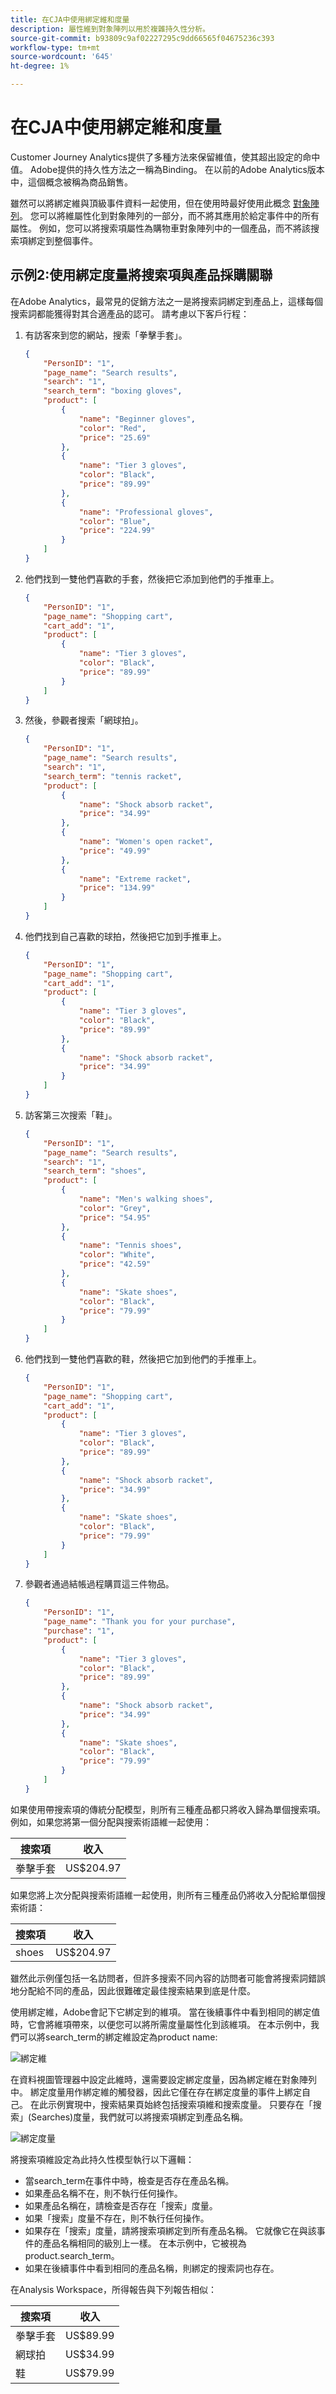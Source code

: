 ```yaml
---
title: 在CJA中使用綁定維和度量
description: 屬性維到對象陣列以用於複雜持久性分析。
source-git-commit: b93809c9af02227295c9dd66565f04675236c393
workflow-type: tm+mt
source-wordcount: '645'
ht-degree: 1%

---
```



# 在CJA中使用綁定維和度量

Customer Journey Analytics提供了多種方法來保留維值，使其超出設定的命中值。 Adobe提供的持久性方法之一稱為Binding。 在以前的Adobe Analytics版本中，這個概念被稱為商品銷售。

雖然可以將綁定維與頂級事件資料一起使用，但在使用時最好使用此概念 [對象陣列](object-arrays.md)。 您可以將維屬性化到對象陣列的一部分，而不將其應用於給定事件中的所有屬性。 例如，您可以將搜索項屬性為購物車對象陣列中的一個產品，而不將該搜索項綁定到整個事件。

## 示例2:使用綁定度量將搜索項與產品採購關聯

在Adobe Analytics，最常見的促銷方法之一是將搜索詞綁定到產品上，這樣每個搜索詞都能獲得對其合適產品的認可。 請考慮以下客戶行程：

1. 有訪客來到您的網站，搜索「拳擊手套」。

   ```json
   {
       "PersonID": "1",
       "page_name": "Search results",
       "search": "1",
       "search_term": "boxing gloves",
       "product": [
           {
               "name": "Beginner gloves",
               "color": "Red",
               "price": "25.69"
           },
           {
               "name": "Tier 3 gloves",
               "color": "Black",
               "price": "89.99"
           },
           {
               "name": "Professional gloves",
               "color": "Blue",
               "price": "224.99"
           }
       ]
   }
   ```

1. 他們找到一雙他們喜歡的手套，然後把它添加到他們的手推車上。

   ```json
   {
       "PersonID": "1",
       "page_name": "Shopping cart",
       "cart_add": "1",
       "product": [
           {
               "name": "Tier 3 gloves",
               "color": "Black",
               "price": "89.99"
           }
       ]
   }
   ```

1. 然後，參觀者搜索「網球拍」。

   ```json
   {
       "PersonID": "1",
       "page_name": "Search results",
       "search": "1",
       "search_term": "tennis racket",
       "product": [
           {
               "name": "Shock absorb racket",
               "price": "34.99"
           },
           {
               "name": "Women's open racket",
               "price": "49.99"
           },
           {
               "name": "Extreme racket",
               "price": "134.99"
           }
       ]
   }
   ```

1. 他們找到自己喜歡的球拍，然後把它加到手推車上。

   ```json
   {
       "PersonID": "1",
       "page_name": "Shopping cart",
       "cart_add": "1",
       "product": [
           {
               "name": "Tier 3 gloves",
               "color": "Black",
               "price": "89.99"
           },
           {
               "name": "Shock absorb racket",
               "price": "34.99"
           }
       ]
   }
   ```

1. 訪客第三次搜索「鞋」。

   ```json
   {
       "PersonID": "1",
       "page_name": "Search results",
       "search": "1",
       "search_term": "shoes",
       "product": [
           {
               "name": "Men's walking shoes",
               "color": "Grey",
               "price": "54.95"
           },
           {
               "name": "Tennis shoes",
               "color": "White",
               "price": "42.59"
           },
           {
               "name": "Skate shoes",
               "color": "Black",
               "price": "79.99"
           }
       ]
   }
   ```

1. 他們找到一雙他們喜歡的鞋，然後把它加到他們的手推車上。

   ```json
   {
       "PersonID": "1",
       "page_name": "Shopping cart",
       "cart_add": "1",
       "product": [
           {
               "name": "Tier 3 gloves",
               "color": "Black",
               "price": "89.99"
           },
           {
               "name": "Shock absorb racket",
               "price": "34.99"
           },
           {
               "name": "Skate shoes",
               "color": "Black",
               "price": "79.99"
           }
       ]
   }
   ```

1. 參觀者通過結帳過程購買這三件物品。

   ```json
   {
       "PersonID": "1",
       "page_name": "Thank you for your purchase",
       "purchase": "1",
       "product": [
           {
               "name": "Tier 3 gloves",
               "color": "Black",
               "price": "89.99"
           },
           {
               "name": "Shock absorb racket",
               "price": "34.99"
           },
           {
               "name": "Skate shoes",
               "color": "Black",
               "price": "79.99"
           }
       ]
   }
   ```

如果使用帶搜索項的傳統分配模型，則所有三種產品都只將收入歸為單個搜索項。 例如，如果您將第一個分配與搜索術語維一起使用：

| 搜索項 | 收入 |
| --- | --- |
| 拳擊手套 | US$204.97 |

如果您將上次分配與搜索術語維一起使用，則所有三種產品仍將收入分配給單個搜索術語：

| 搜索項 | 收入 |
| --- | --- |
| shoes | US$204.97 |

雖然此示例僅包括一名訪問者，但許多搜索不同內容的訪問者可能會將搜索詞錯誤地分配給不同的產品，因此很難確定最佳搜索結果到底是什麼。

使用綁定維，Adobe會記下它綁定到的維項。 當在後續事件中看到相同的綁定值時，它會將維項帶來，以便您可以將所需度量屬性化到該維項。 在本示例中，我們可以將search_term的綁定維設定為product name:

![綁定維](assets/binding-dimension.png)

在資料視圖管理器中設定此維時，還需要設定綁定度量，因為綁定維在對象陣列中。 綁定度量用作綁定維的觸發器，因此它僅在存在綁定度量的事件上綁定自己。 在此示例實現中，搜索結果頁始終包括搜索項維和搜索度量。 只要存在「搜索」(Searches)度量，我們就可以將搜索項綁定到產品名稱。

![綁定度量](assets/binding-metric.png)

將搜索項維設定為此持久性模型執行以下邏輯：

* 當search_term在事件中時，檢查是否存在產品名稱。
* 如果產品名稱不在，則不執行任何操作。
* 如果產品名稱在，請檢查是否存在「搜索」度量。
* 如果「搜索」度量不存在，則不執行任何操作。
* 如果存在「搜索」度量，請將搜索項綁定到所有產品名稱。 它就像它在與該事件的產品名稱相同的級別上一樣。 在本示例中，它被視為product.search_term。
* 如果在後續事件中看到相同的產品名稱，則綁定的搜索詞也存在。

在Analysis Workspace，所得報告與下列報告相似：

| 搜索項 | 收入 |
| --- | --- |
| 拳擊手套 | US$89.99 |
| 網球拍 | US$34.99 |
| 鞋 | US$79.99 |
